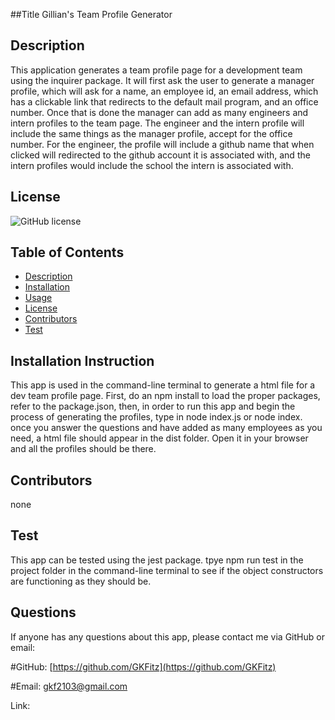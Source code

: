##Title 
Gillian's Team Profile Generator

## Description
This application generates a team profile page for a development team using the inquirer package. It will first ask the user to generate a manager profile, which will ask for a name, an employee id, an email address, which has a clickable link that redirects to the default mail program, and an office number. Once that is done the manager can add as many engineers and intern profiles to the team page. The engineer and the intern profile will include the same things as the manager profile, accept for the office number. For the engineer, the profile will include a github name that when clicked will redirected to the github account it is associated with, and the intern profiles would include the school the intern is associated with.   

## License
![GitHub license](https://img.shields.io/badge/license-MIT-blue.svg)

## Table of Contents
* [Description](#Description)
* [Installation](#Installation)
* [Usage](#Usage)
* [License](#License)
* [Contributors](#Contributors)
* [Test](#Test)


## Installation Instruction
This app is used in the command-line terminal to generate a html file for a dev team profile page. First, do an npm install to load the proper packages, refer to the package.json, then, in order to run this app and begin the process of generating the profiles, type in node index.js or node index. once you answer the questions and have added as many employees as you need, a html file should appear in the dist folder. Open it in your browser and all the profiles should be there.

## Contributors
none

## Test
This app can be tested using the jest package. tpye npm run test in the project folder in the command-line terminal to see if the object constructors are functioning as they should be.

## Questions
If anyone has any questions about this app, please contact me via GitHub or email:

#GitHub: [https://github.com/GKFitz](https://github.com/GKFitz)

#Email: [gkf2103@gmail.com](gkf2103@gmail.com)

Link: